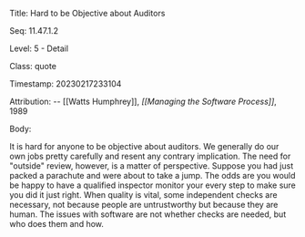 Title:  Hard to be Objective about Auditors

Seq:    11.47.1.2

Level:  5 - Detail

Class:  quote

Timestamp: 20230217233104

Attribution: -- [[Watts Humphrey]], *[[Managing the Software Process]]*, 1989

Body:

It is hard for anyone to be objective about auditors. We generally do our own jobs pretty carefully and resent any contrary implication. The need for "outside" review, however, is a matter of perspective. Suppose you had just packed a parachute and were about to take a jump. The odds are you would be happy to have a qualified inspector monitor your every step to make sure you did it just right. When quality is vital, some independent checks are necessary, not because people are untrustworthy but because they are human. The issues with software are not whether checks are needed, but who does them and how.

